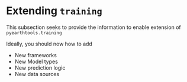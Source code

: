 # Extending `training`

This subsection seeks to provide the information to enable extension of `pyearthtools.training`

Ideally, you should now how to add
- New frameworks
- New Model types
- New prediction logic
- New data sources